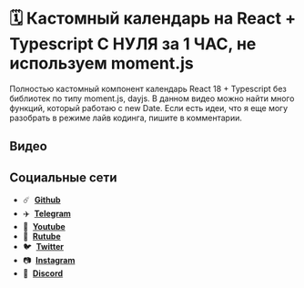 # 🗓️ Кастомный календарь на React + Typescript С НУЛЯ за 1 ЧАС, не используем moment.js

Полностью кастомный компонент календарь React 18 + Typescript без библиотек по типу moment.js, dayjs. В данном видео можно найти много функций, который работаю с new Date. Если есть идеи, что я еще могу разобрать в режиме лайв кодинга, пишите в комментарии.

## Видео

## Социальные сети

- :comet: &nbsp;**[Github](https://github.com/debabin)**
- :airplane: &nbsp;**[Telegram](https://t.me/techdnevnik)**
- :popcorn: &nbsp;**[Youtube](https://www.youtube.com/channel/UCYimO7BCUwdGiaCXlwG-rLw)**
- :popcorn: &nbsp;**[Rutube](https://rutube.ru/channel/24693196/)**
- :bird: &nbsp;**[Twitter](https://twitter.com/db_dzo)**
- :camera: &nbsp;**[Instagram](https://www.instagram.com/db_babin/)**
- :robot: &nbsp;**[Discord](https://discordapp.com/users/181376683046076416/)**

